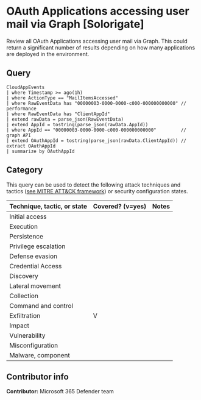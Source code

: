 # OAuth Applications accessing user mail via Graph [Solorigate]

Review all OAuth Applications accessing user mail via Graph. 
This could return a significant number of results depending on how many applications are deployed in the environment. 

## Query

```kusto
CloudAppEvents 
| where Timestamp >= ago(1h) 
| where ActionType == "MailItemsAccessed" 
| where RawEventData has "00000003-0000-0000-c000-000000000000" // performance 
| where RawEventData has "ClientAppId" 
| extend rawData = parse_json(RawEventData) 
| extend AppId = tostring(parse_json(rawData.AppId)) 
| where AppId == "00000003-0000-0000-c000-000000000000"         // graph API 
| extend OAuthAppId = tostring(parse_json(rawData.ClientAppId)) // extract OAuthAppId 
| summarize by OAuthAppId 
```

## Category

This query can be used to detect the following attack techniques and tactics ([see MITRE ATT&CK framework](https://attack.mitre.org/)) or security configuration states.

| Technique, tactic, or state | Covered? (v=yes) | Notes |
|------------------------|----------|-------|
| Initial access |  |  |
| Execution |  |  |
| Persistence | |  |
| Privilege escalation |  |  |
| Defense evasion |  |  |
| Credential Access |  |  |
| Discovery |  |  |
| Lateral movement |  |  |
| Collection |  |  |
| Command and control |  |  |
| Exfiltration | V |  |
| Impact | |  |
| Vulnerability |  |  |
| Misconfiguration |  |  |
| Malware, component | |  |

## Contributor info

**Contributor:** Microsoft 365 Defender team
